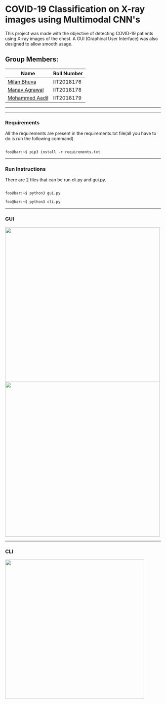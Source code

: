 # COVID-19 Classification on X-ray images using Multimodal CNN's

This project was made with the objective of detecting COVID-19 patients using X-ray images of the chest. A GUI (Graphical User Interface) was also designed to allow smooth usage.

## Group Members:

| Name | Roll Number |
| - | - |
| [Milan Bhuva](https://github.com/MB557) | IIT2018176 |
| [Manav Agrawal](https://github.com/mka2011) | IIT2018178 |
| [Mohammed Aadil](https://github.com/XXDIL) | IIT2018179 |

------
------

### Requirements

All the requirements are present in the requirements.txt file(all you have to do is run the following command).

```console

foo@bar:~$ pip3 install -r requirements.txt

```

------

### Run Instructions

There are 2 files that can be run cli.py and gui.py.

```console

foo@bar:~$ python3 gui.py

foo@bar:~$ python3 cli.py

```

------

### GUI 

<img src="https://user-images.githubusercontent.com/55105941/116272660-b9def480-a79e-11eb-8954-a13db6e4ec1b.png" height=500 weight=700>

<img src="https://user-images.githubusercontent.com/55105941/116272971-fe6a9000-a79e-11eb-96cb-1d4ebb508d64.png" height=500 weight=700>

------

### CLI 
<img src="https://user-images.githubusercontent.com/66634743/114297730-65135c80-9ac3-11eb-918d-8c801fe5db1b.png" height=450 weight=70>
